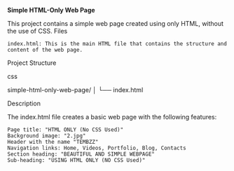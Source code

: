 <b>Simple HTML-Only Web Page</b>

This project contains a simple web page created using only HTML, without the use of CSS.
Files

    index.html: This is the main HTML file that contains the structure and content of the web page.

Project Structure

css

simple-html-only-web-page/
│
└── index.html

Description

The index.html file creates a basic web page with the following features:

    Page title: "HTML ONLY (No CSS Used)"
    Background image: "2.jpg"
    Header with the name "TEMBZZ"
    Navigation links: Home, Videos, Portfolio, Blog, Contacts
    Section heading: "BEAUTIFUL AND SIMPLE WEBPAGE"
    Sub-heading: "USING HTML ONLY (NO CSS Used)"
